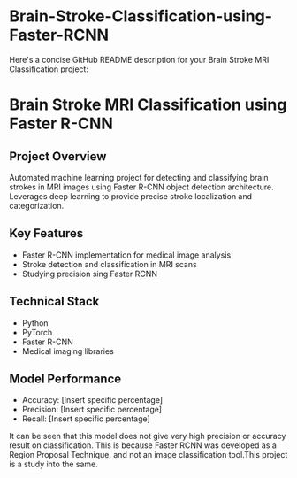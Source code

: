 # Brain-Stroke-Classification-using-Faster-RCNN

Here's a concise GitHub README description for your Brain Stroke MRI Classification project:

# Brain Stroke MRI Classification using Faster R-CNN

## Project Overview
Automated machine learning project for detecting and classifying brain strokes in MRI images using Faster R-CNN object detection architecture. Leverages deep learning to provide precise stroke localization and categorization.

## Key Features
- Faster R-CNN implementation for medical image analysis
- Stroke detection and classification in MRI scans
- Studying precision sing Faster RCNN

## Technical Stack
- Python
- PyTorch
- Faster R-CNN
- Medical imaging libraries

## Model Performance
- Accuracy: [Insert specific percentage]
- Precision: [Insert specific percentage]
- Recall: [Insert specific percentage]

It can be seen that this model does not give very high precision or accuracy result on classification. This is because Faster RCNN was developed as a Region Proposal Technique, and not an image classification tool.This project is a study into the same.
